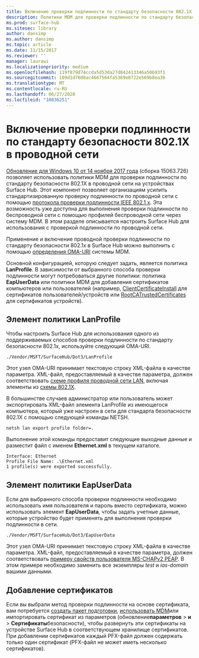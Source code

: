 ```yaml
---
title: Включение проверки подлинности по стандарту безопасности 802.1X в проводной сети
description: Политики MDM для проверки подлинности по стандарту безопасности 802.1X в проводной сети были включены на устройствах Surface Hub.
ms.prod: surface-hub
ms.sitesec: library
author: dansimp
ms.author: dansimp
ms.topic: article
ms.date: 11/15/2017
ms.reviewer: ''
manager: laurawi
ms.localizationpriority: medium
ms.openlocfilehash: 119f879d74ccda5d53da27d842413346a50693f1
ms.sourcegitcommit: 109d1d7608ac4667564fa5369e8722e569b8ea36
ms.translationtype: MT
ms.contentlocale: ru-RU
ms.lasthandoff: 06/27/2020
ms.locfileid: "10836251"
---
```

# Включение проверки подлинности по стандарту безопасности 802.1X в проводной сети

[Обновление для Windows 10 от 14 ноября 2017 года](https://support.microsoft.com/help/4048954/windows-10-update-kb4048954) (сборка 15063.726) позволяет использовать политики MDM для проверки подлинности по стандарту безопасности 802.1X в проводной сети на устройствах Surface Hub. Этот компонент позволяет организациям усилить стандартизированную проверку подлинности по проводной сети с помощью [протокола проверки подлинности IEEE 802.1 x](http://www.ieee802.org/1/pages/802.1x-2010.html). Эта возможность уже доступна для выполнения проверки подлинности по беспроводной сети с помощью профилей беспроводной сети через систему MDM. В этом разделе описывается настроить Surface Hub для использования с проверкой подлинности по проводной сети. 

Применение и включение проводной проверки подлинности по стандарту безопасности 802.1x в Surface Hub можно выполнить с помощью [определения OMA-URI](https://docs.microsoft.com/intune-classic/deploy-use/windows-10-policy-settings-in-microsoft-intune#oma-uri-settings) системы MDM. 

Основной конфигурацией, которую следует задать, является политика **LanProfile**. В зависимости от выбранного способа проверки подлинности могут потребоваться другие политики: политика **EapUserData** или политики MDM для добавления сертификатов компьютеров или пользователей (например, [ClientCertificateInstall](https://docs.microsoft.com/windows/client-management/mdm/clientcertificateinstall-csp) для сертификатов пользователей/устройств или [RootCATrustedCertificates](https://docs.microsoft.com/windows/client-management/mdm/rootcacertificates-csp) для сертификатов устройств). 

##  <a name="lanprofile-policy-element"></a>Элемент политики LanProfile

Чтобы настроить Surface Hub для использования одного из поддерживаемых способов проверки подлинности по стандарту безопасности 802.1x, используйте следующий OMA-URI. 

```
./Vendor/MSFT/SurfaceHub/Dot3/LanProfile
```

Этот узел OMA-URI принимает текстовую строку XML-файла в качестве параметра. XML-файл, предоставляемый в качестве параметра, должен соответствовать [схеме профиля проводной сети LAN](https://msdn.microsoft.com/library/cc233002.aspx), включая элементы из [схемы 802.1X](https://msdn.microsoft.com/library/cc233003.aspx). 

В большинстве случаев администратор или пользователь может экспортировать XML-файл элемента LanProfile из имеющегося компьютера, который уже настроен в сети для стандарта безопасности 802.1X с помощью следующей команды NETSH. 

```
netsh lan export profile folder=.
```

Выполнение этой команды предоставит следующие выходные данные и разместит файл с именем **Ethernet.xml** в текущем каталоге. 

```
Interface: Ethernet
Profile File Name: .\Ethernet.xml
1 profile(s) were exported successfully.
```

##  <a name="eapuserdata-policy-element"></a>Элемент политики EapUserData

Если для выбранного способа проверки подлинности необходимо использовать имя пользователя и пароль вместо сертификата, можно использовать элемент **EapUserData**, чтобы задать учетные данные, которые устройство будет применять для выполнения проверки подлинности в сети. 

```
./Vendor/MSFT/SurfaceHub/Dot3/EapUserData 
```

Этот узел OMA-URI принимает текстовую строку XML-файла в качестве параметра. XML-файл, предоставляемый в качестве параметра, должен соответствовать [примеру свойств пользователя MS-CHAPv2 PEAP](https://msdn.microsoft.com/library/windows/desktop/bb891979). В этом примере необходимо заменить все экземпляры *test* и *ias-domain* вашими данными.



##  <a name="adding-certificates"></a>Добавление сертификатов

Если вы выбрали метод проверки подлинности на основе сертификата, вам потребуется [создать пакет подготовки](provisioning-packages-for-surface-hub.md), [использовать MDM](https://docs.microsoft.com/windows/client-management/mdm/clientcertificateinstall-csp)или импортировать сертификат из параметров (обновление**параметров**  >  **и**  >  **Сертификаты**безопасности), чтобы развернуть эти сертификаты на устройстве Surface Hub в соответствующем хранилище сертификатов. При добавлении сертификатов каждый PFX-файл должен содержать только один сертификат (PFX-файл не может иметь несколько сертификатов).

